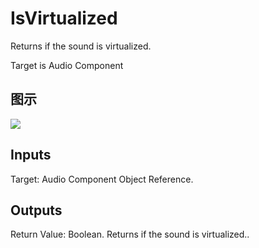 # IsVirtualized

Returns if the sound is virtualized.

Target is Audio Component

## 图示

![]($-20221218-18030298.png)

## Inputs

Target: Audio Component Object Reference.  

## Outputs

Return Value: Boolean. Returns if the sound is virtualized..

